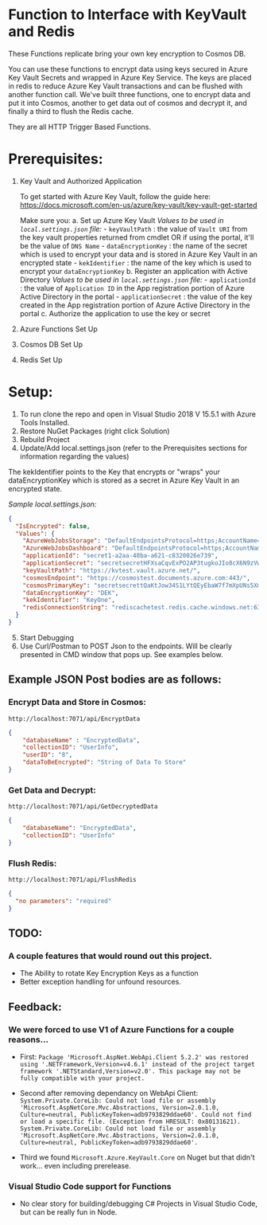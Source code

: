 # Function to Interface with KeyVault and Redis 

These Functions replicate bring your own key encryption to Cosmos DB. 

You can use these functions to encrypt data using keys secured in Azure Key Vault Secrets and wrapped in Azure Key Service. 
The keys are placed in redis to reduce Azure Key Vault transactions and can be flushed with another function call. 
We've built three functions, one to encrypt data and put it into Cosmos, another to get data out of cosmos and decrypt it, and finally a third to flush the Redis cache.

They are all HTTP Trigger Based Functions. 

# Prerequisites:
1. Key Vault and Authorized Application

	To get started with Azure Key Vault, follow the guide here:
		https://docs.microsoft.com/en-us/azure/key-vault/key-vault-get-started

	Make sure you:
		a. Set up Azure Key Vault
			*Values to be used in ```local.settings.json``` file:*
			- ```keyVaultPath``` : the value of ```Vault URI``` from the key vault properties returned from cmdlet OR if using the portal, it'll be the value of ```DNS Name```
			- ```dataEncryptionKey``` : the name of the secret which is used to encrypt your data and is stored in Azure Key Vault in an encrypted state
			- ```kekIdentifier``` : the name of the key which is used to encrypt your ```dataEncryptionKey```
		b. Register an application with Active Directory
			*Values to be used in ```local.settings.json``` file:*
			- ```applicationId``` : the value of ```Application ID``` in the App registration portion of Azure Active Directory in the portal
			- ```applicationSecret``` : the value of the key created in the App registration portion of Azure Active Directory in the portal
		c. Authorize the application to use the key or secret
2. Azure Functions Set Up
3. Cosmos DB Set Up
4. Redis Set Up

# Setup:

1. To run clone the repo and open in Visual Studio 2018 V 15.5.1 with Azure Tools Installed. 
2. Restore NuGet Packages (right click Solution)
3. Rebuild Project 
4. Update/Add local.settings.json (refer to the Prerequisites sections for information regarding the values)

The kekIdentifier points to the Key that encrypts or "wraps" your dataEncryptionKey which is stored as a secret in Azure Key Vault in an encrypted state. 

*Sample local.settings.json:*
```JSON
{
  "IsEncrypted": false,
  "Values": {
    "AzureWebJobsStorage": "DefaultEndpointsProtocol=https;AccountName=storeafunc9520;AccountKey=secretCQ5CNZIjt0D8Vwo6hZClgnulam0bWY1GIHyZ/k3XHcbxX0qFCmIl1VAHLQXjSe0SvjFnirMREMciw==",
    "AzureWebJobsDashboard": "DefaultEndpointsProtocol=https;AccountName=storefunc9520;AccountKey=secretfogCQ5CNZIjt0D8Vwo6hZClgnulam0bWY1GIHyZ/k3XHcbxX0qFCmIl1VAHLQXjSe0SvjFnirMREMciw==",
    "applicationId": "secret1-a2aa-40ba-a621-c8320026e739",
    "applicationSecret": "secretsecretHFXsaCqvExPO2AP3tugkoJIo8cX6N9zVw=",
    "keyVaultPath": "https://kvtest.vault.azure.net/",
    "cosmosEndpoint": "https://cosmostest.documents.azure.com:443/",
    "cosmosPrimaryKey": "secretsecrettQaKtJow34S1LYtQEyEbaW7f7mXpUNs5Xm0mxTkob57V7chtAoVpX5LiuNJdTPkCmtsEL8v3w==",
    "dataEncryptionKey": "DEK",
    "kekIdentifier": "KeyOne",
    "redisConnectionString": "rediscachetest.redis.cache.windows.net:6380,password=secretdf/UcfgXeqqb5IvD6zSLMkG48oiKNzAM+T8g=,ssl=True,abortConnect=False"
  }
}
```

5. Start Debugging
6. Use Curl/Postman to POST Json to the endpoints. Will be clearly presented in CMD window that pops up. See examples below. 

## Example JSON Post bodies are as follows: 

### Encrypt Data and Store in Cosmos: 
`http://localhost:7071/api/EncryptData` 

```JSON
{
	"databaseName" : "EncryptedData",
	"collectionID": "UserInfo",
	"userID": "8", 
	"dataToBeEncrypted": "String of Data To Store"
}
```

### Get Data and Decrypt: 
`http://localhost:7071/api/GetDecryptedData`

```JSON
{
	"databaseName": "EncryptedData", 
	"collectionID": "UserInfo"
}
```

### Flush Redis: 
`http://localhost:7071/api/FlushRedis`

```JSON
{
  "no parameters": "required" 
} 
```

## TODO: 

### A couple features that would round out this project. 
- The Ability to rotate Key Encryption Keys as a function
- Better exception handling for unfound resources. 

## Feedback: 
###  We were forced to use V1 of Azure Functions for a couple reasons...
- First: 
`Package 'Microsoft.AspNet.WebApi.Client 5.2.2' was restored using '.NETFramework,Version=v4.6.1' instead of the project target framework '.NETStandard,Version=v2.0'. This package may not be fully compatible with your project.`

- Second after removing dependancy on WebApi Client:
`System.Private.CoreLib: Could not load file or assembly 'Microsoft.AspNetCore.Mvc.Abstractions, Version=2.0.1.0, Culture=neutral, PublicKeyToken=adb9793829ddae60'. Could not find or load a specific file. (Exception from HRESULT: 0x80131621). System.Private.CoreLib: Could not load file or assembly 'Microsoft.AspNetCore.Mvc.Abstractions, Version=2.0.1.0, Culture=neutral, PublicKeyToken=adb9793829ddae60'.`

- Third we found `Microsoft.Azure.KeyVault.Core` on Nuget but that didn't work... even including prerelease. 

### Visual Studio Code support for Functions
- No clear story for building/debugging C# Projects in Visual Studio Code, but can be really fun in Node. 


